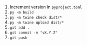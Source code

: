 1. Increment version in `pyproject.toml`
2. `py -m build`
3. `py -m twine check dist/*`
4. `py -m twine upload dist/*`
5. `git add .`
6. `git commit -m "vX.Y.Z"`
7. `git push`